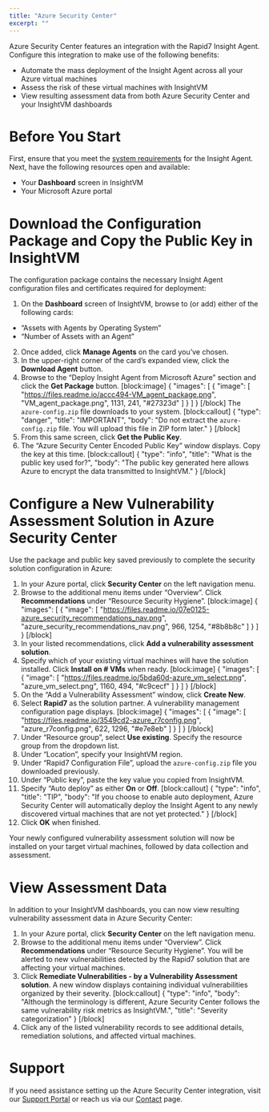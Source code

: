 ```yaml
---
title: "Azure Security Center"
excerpt: ""
---
```

Azure Security Center features an integration with the Rapid7 Insight Agent.  Configure this integration to make use of the following benefits:

* Automate the mass deployment of the Insight Agent across all your Azure virtual machines
* Assess the risk of these virtual machines with InsightVM
* View resulting assessment data from both Azure Security Center and your InsightVM dashboards

# Before You Start

First, ensure that you meet the [system requirements](https://insightagent.help.rapid7.com/docs/requirements) for the Insight Agent.  Next, have the following resources open and available:

* Your **Dashboard** screen in InsightVM
* Your Microsoft Azure portal

# Download the Configuration Package and Copy the Public Key in InsightVM

The configuration package contains the necessary Insight Agent configuration files and certificates required for deployment:

1. On the **Dashboard** screen of InsightVM, browse to (or add) either of the following cards:
 * “Assets with Agents by Operating System”
 * “Number of Assets with an Agent”
2. Once added, click **Manage Agents** on the card you’ve chosen.
3. In the upper-right corner of the card’s expanded view, click the **Download Agent** button.
4. Browse to the “Deploy Insight Agent from Microsoft Azure” section and click the **Get Package** button.
[block:image]
{
  "images": [
    {
      "image": [
        "https://files.readme.io/accc494-VM_agent_package.png",
        "VM_agent_package.png",
        1131,
        241,
        "#27323d"
      ]
    }
  ]
}
[/block]
The `azure-config.zip` file downloads to your system.
[block:callout]
{
  "type": "danger",
  "title": "IMPORTANT",
  "body": "Do not extract the `azure-config.zip` file.  You will upload this file in ZIP form later."
}
[/block]
5. From this same screen, click **Get the Public Key**.
6. The “Azure Security Center Encoded Public Key” window displays.  Copy the key at this time.
[block:callout]
{
  "type": "info",
  "title": "What is the public key used for?",
  "body": "The public key generated here allows Azure to encrypt the data transmitted to InsightVM."
}
[/block]
# Configure a New Vulnerability Assessment Solution in Azure Security Center

Use the package and public key saved previously to complete the security solution configuration in Azure:

1. In your Azure portal, click **Security Center** on the left navigation menu.
2. Browse to the additional menu items under “Overview”.  Click **Recommendations** under “Resource Security Hygiene”.
[block:image]
{
  "images": [
    {
      "image": [
        "https://files.readme.io/07e0125-azure_security_recommendations_nav.png",
        "azure_security_recommendations_nav.png",
        966,
        1254,
        "#8b8b8c"
      ]
    }
  ]
}
[/block]
3. In your listed recommendations, click **Add a vulnerability assessment solution**.
4. Specify which of your existing virtual machines will have the solution installed.  Click **Install on # VMs** when ready.
[block:image]
{
  "images": [
    {
      "image": [
        "https://files.readme.io/5bda60d-azure_vm_select.png",
        "azure_vm_select.png",
        1160,
        494,
        "#c9cecf"
      ]
    }
  ]
}
[/block]
5. On the “Add a Vulnerability Assessment” window, click **Create New**.
6. Select **Rapid7** as the solution partner.  A vulnerability management configuration page displays.
[block:image]
{
  "images": [
    {
      "image": [
        "https://files.readme.io/3549cd2-azure_r7config.png",
        "azure_r7config.png",
        622,
        1296,
        "#e7e8eb"
      ]
    }
  ]
}
[/block]
7. Under “Resource group”, select **Use existing**.  Specify the resource group from the dropdown list.
8. Under “Location”, specify your InsightVM region.
9. Under “Rapid7 Configuration File”, upload the `azure-config.zip` file you downloaded previously.
10. Under “Public key”, paste the key value you copied from InsightVM.
11. Specify “Auto deploy” as either **On** or **Off**.
[block:callout]
{
  "type": "info",
  "title": "TIP",
  "body": "If you choose to enable auto deployment, Azure Security Center will automatically deploy the Insight Agent to any newly discovered virtual machines that are not yet protected."
}
[/block]
12. Click **OK** when finished.

Your newly configured vulnerability assessment solution will now be installed on your target virtual machines, followed by data collection and assessment.

# View Assessment Data

In addition to your InsightVM dashboards, you can now view resulting vulnerability assessment data in Azure Security Center:

1. In your Azure portal, click **Security Center** on the left navigation menu.
2. Browse to the additional menu items under “Overview”. Click **Recommendations** under “Resource Security Hygiene”.  You will be alerted to new vulnerabilities detected by the Rapid7 solution that are affecting your virtual machines.
3. Click **Remediate Vulnerabilities - by a Vulnerability Assessment solution**.  A new window displays containing individual vulnerabilities organized by their severity.
[block:callout]
{
  "type": "info",
  "body": "Although the terminology is different, Azure Security Center follows the same vulnerability risk metrics as InsightVM.",
  "title": "Severity categorization"
}
[/block]
4. Click any of the listed vulnerability records to see additional details, remediation solutions, and affected virtual machines.

# Support

If you need assistance setting up the Azure Security Center integration, visit our [Support Portal](https://rapid7support.force.com/customers/login) or reach us via our [Contact](https://www.rapid7.com/contact/) page.